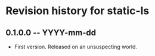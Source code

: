 # Revision history for static-ls

## 0.1.0.0 -- YYYY-mm-dd

* First version. Released on an unsuspecting world.
